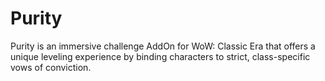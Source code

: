 # Purity
Purity is an immersive challenge AddOn for WoW: Classic Era that offers a unique leveling experience by binding characters to strict, class-specific vows of conviction.
